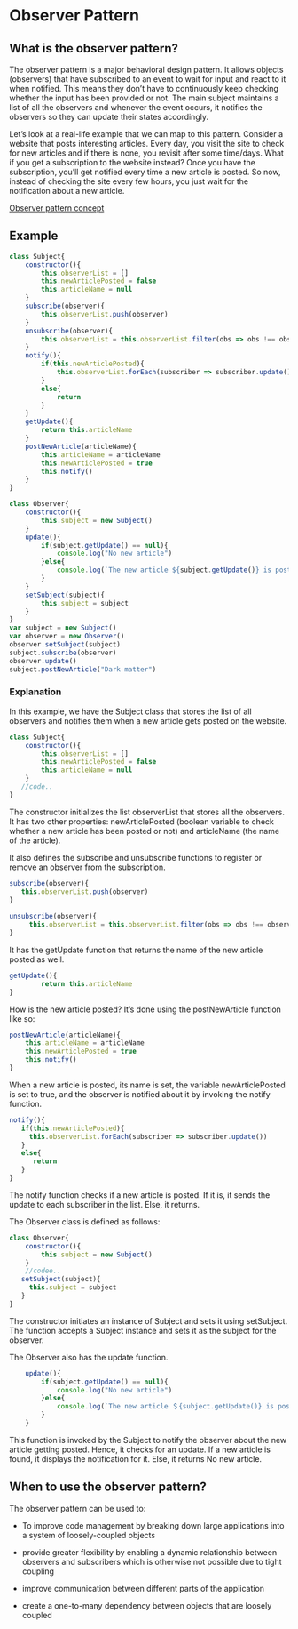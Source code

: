 # Observer Pattern
## What is the observer pattern?
The observer pattern is a major behavioral design pattern. It allows objects (observers) that have subscribed to an event to wait for input and react to it when notified. This means they don’t have to continuously keep checking whether the input has been provided or not. The main subject maintains a list of all the observers and whenever the event occurs, it notifies the observers so they can update their states accordingly.

Let’s look at a real-life example that we can map to this pattern. Consider a website that posts interesting articles. Every day, you visit the site to check for new articles and if there is none, you revisit after some time/days. What if you get a subscription to the website instead? Once you have the subscription, you’ll get notified every time a new article is posted. So now, instead of checking the site every few hours, you just wait for the notification about a new article.

[Observer pattern concept](./concept.jpg)

## Example
```javascript
class Subject{
    constructor(){
        this.observerList = []
        this.newArticlePosted = false
        this.articleName = null
    }
    subscribe(observer){
        this.observerList.push(observer)
    }
	unsubscribe(observer){
        this.observerList = this.observerList.filter(obs => obs !== observer)
    }
    notify(){
        if(this.newArticlePosted){
            this.observerList.forEach(subscriber => subscriber.update())
        }
        else{
            return 
        }
    }
    getUpdate(){
        return this.articleName
    }
    postNewArticle(articleName){
        this.articleName = articleName
        this.newArticlePosted = true
        this.notify()
    }
}

class Observer{
    constructor(){
        this.subject = new Subject()
    }
    update(){
        if(subject.getUpdate() == null){
            console.log("No new article")
        }else{
            console.log(`The new article ${subject.getUpdate()} is posted`)
        }
    }
    setSubject(subject){
        this.subject = subject
    }
}
var subject = new Subject()
var observer = new Observer()
observer.setSubject(subject)
subject.subscribe(observer)
observer.update()
subject.postNewArticle("Dark matter")
```

### Explanation
In this example, we have the Subject class that stores the list of all observers and notifies them when a new article gets posted on the website.
```javascript
class Subject{
    constructor(){
        this.observerList = []
        this.newArticlePosted = false
        this.articleName = null
    }   
   //code..
}
```
The constructor initializes the list observerList that stores all the observers. It has two other properties: newArticlePosted (boolean variable to check whether a new article has been posted or not) and articleName (the name of the article).

It also defines the subscribe and unsubscribe functions to register or remove an observer from the subscription.
```javascript
subscribe(observer){
   this.observerList.push(observer)
}
  
unsubscribe(observer){
     this.observerList = this.observerList.filter(obs => obs !== observer)
}
```
It has the getUpdate function that returns the name of the new article posted as well.
```javascript
getUpdate(){
        return this.articleName
}
```
How is the new article posted? It’s done using the postNewArticle function like so:
```javascript
postNewArticle(articleName){
    this.articleName = articleName
    this.newArticlePosted = true
    this.notify()
}
```
When a new article is posted, its name is set, the variable newArticlePosted is set to true, and the observer is notified about it by invoking the notify function.
```javascript
notify(){
   if(this.newArticlePosted){        
     this.observerList.forEach(subscriber => subscriber.update())
   }
   else{
      return 
   }
}
```
The notify function checks if a new article is posted. If it is, it sends the update to each subscriber in the list. Else, it returns.

The Observer class is defined as follows:
```javascript
class Observer{
    constructor(){
        this.subject = new Subject()
    }
    //codee..
   setSubject(subject){
     this.subject = subject
   }
}
```
The constructor initiates an instance of Subject and sets it using setSubject. The function accepts a Subject instance and sets it as the subject for the observer.

The Observer also has the update function.
```javascript
    update(){
        if(subject.getUpdate() == null){
            console.log("No new article")
        }else{
            console.log(`The new article ＄{subject.getUpdate()} is posted`)
        }
    }
```
This function is invoked by the Subject to notify the observer about the new article getting posted. Hence, it checks for an update. If a new article is found, it displays the notification for it. Else, it returns No new article.

## When to use the observer pattern?
The observer pattern can be used to:

- To improve code management by breaking down large applications into a system of loosely-coupled objects

- provide greater flexibility by enabling a dynamic relationship between observers and subscribers which is otherwise not possible due to tight coupling

- improve communication between different parts of the application

- create a one-to-many dependency between objects that are loosely coupled
